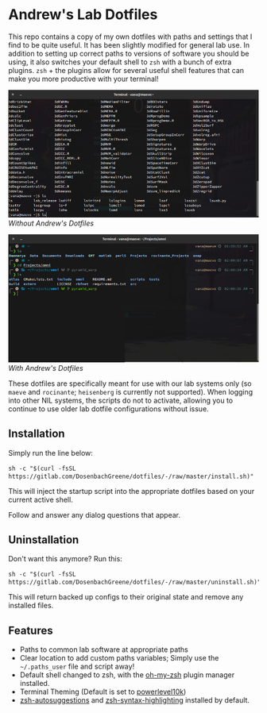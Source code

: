 # Andrew's Lab Dotfiles
This repo contains a copy of my own dotfiles with paths and settings that I find to be quite useful. It has been slightly modified for general lab use. In addition to setting up correct paths to versions of software you should be using, it also switches your default shell to `zsh` with a bunch of extra plugins. `zsh` + the plugins allow for several useful shell features that can make you more productive with your terminal!

![crappy](imgs/crappy.png "Old Configs")
*Without Andrew's Dotfiles*

![cool](imgs/cool.png "New Configs")
*With Andrew's Dotfiles*

These dotfiles are specifically meant for use with our lab systems only (so `maeve` and `rocinante`; `heisenberg` is currently not supported). When logging into other NIL systems, the scripts do not to activate, allowing you to continue to use older lab dotfile configurations without issue.

## Installation

Simply run the line below:

```
sh -c "$(curl -fsSL https://gitlab.com/DosenbachGreene/dotfiles/-/raw/master/install.sh)"
```

This will inject the startup script into the appropriate dotfiles based on your current active shell.

Follow and answer any dialog questions that appear.

## Uninstallation

Don't want this anymore? Run this:

```
sh -c "$(curl -fsSL https://gitlab.com/DosenbachGreene/dotfiles/-/raw/master/uninstall.sh)"
```

This will return backed up configs to their original state and remove any installed files.

## Features

- Paths to common lab software at appropriate paths
- Clear location to add custom paths variables; Simply use the `~/.paths_user` file and script away!
- Default shell changed to zsh, with the [oh-my-zsh](https://github.com/ohmyzsh/ohmyzsh) plugin manager installed.
- Terminal Theming (Default is set to [powerlevel10k](https://github.com/romkatv/powerlevel10k))
- [zsh-autosuggestions](https://github.com/zsh-users/zsh-autosuggestions) and [zsh-syntax-highlighting](https://github.com/zsh-users/zsh-syntax-highlighting) installed by default.
